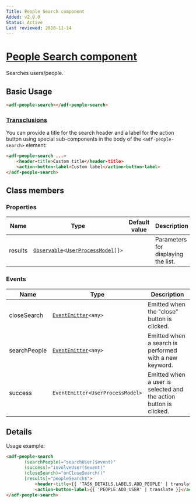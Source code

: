 ```yaml
---
Title: People Search component
Added: v2.0.0
Status: Active
Last reviewed: 2018-11-14
---
```


# [People Search component](../../../lib/process-services/src/lib/people/components/people-search/people-search.component.ts "Defined in people-search.component.ts")

Searches users/people.

## Basic Usage

```html
<adf-people-search></adf-people-search>
```

### [Transclusions](../../user-guide/transclusion.md)

You can provide a title for the search header and a label for the action button using
special sub-components in the body of the `<adf-people-search>` element:

```html
<adf-people-search ...>
    <header-title>Custom title</header-title>
    <action-button-label>Custom label</action-button-label>
</adf-people-search>
```

## Class members

### Properties

| Name | Type | Default value | Description |
| --- | --- | --- | --- |
| results | [`Observable`](http://reactivex.io/documentation/observable.html)`<`[`UserProcessModel`](../../core/models/user-process.model.md)`[]>` |  | Parameters for displaying the list. |

### Events

| Name | Type | Description |
| --- | --- | --- |
| closeSearch | [`EventEmitter`](https://angular.io/api/core/EventEmitter)`<any>` | Emitted when the "close" button is clicked. |
| searchPeople | [`EventEmitter`](https://angular.io/api/core/EventEmitter)`<any>` | Emitted when a search is performed with a new keyword. |
| success | `EventEmitter<UserProcessModel>` | Emitted when a user is selected and the action button is clicked. |

## Details

Usage example:

<!-- {% raw %} -->

```html
<adf-people-search
       (searchPeople)="searchUser($event)"
       (success)="involveUser($event)"
       (closeSearch)="onCloseSearch()"
       [results]="peopleSearch$">
           <header-title>{{ 'TASK_DETAILS.LABELS.ADD_PEOPLE' | translate }}</header-title>
           <action-button-label>{{ 'PEOPLE.ADD_USER' | translate }}</action-button-label>
</adf-people-search>
```

<!-- {% endraw %} -->

